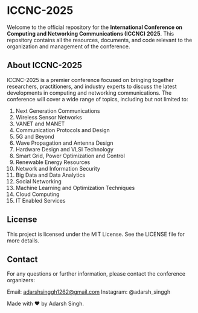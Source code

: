 # ICCNC-2025

Welcome to the official repository for the **International Conference on Computing and Networking Communications (ICCNC) 2025**. This repository contains all the resources, documents, and code relevant to the organization and management of the conference.

## About ICCNC-2025

ICCNC-2025 is a premier conference focused on bringing together researchers, practitioners, and industry experts to discuss the latest developments in computing and networking communications. The conference will cover a wide range of topics, including but not limited to:
1. Next Generation Communications
2. Wireless Sensor Networks
3. VANET and MANET
4. Communication Protocols and Design
5. 5G and Beyond
6. Wave Propagation and Antenna Design
7. Hardware Design and VLSI Technology
8. Smart Grid, Power Optimization and Control
9. Renewable Energy Resources
10. Network and Information Security
11. Big Data and Data Analytics
12. Social Networking
13. Machine Learning and Optimization Techniques
14. Cloud Computing
15. IT Enabled Services


## License
This project is licensed under the MIT License. See the LICENSE file for more details.

## Contact
For any questions or further information, please contact the conference organizers:

Email: adarshsinggh1262@gmail.com
Instagram: @adarsh_singgh

Made with ❤️ by Adarsh Singh.
